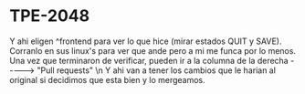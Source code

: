 # TPE-2048
Y ahi eligen ^frontend para ver lo que hice (mirar estados QUIT y SAVE).
Corranlo en sus linux's para ver que ande pero a mi me funca por lo menos.
Una vez que terminaron de verificar, pueden ir a la columna de la derecha -----> "Pull requests" \n
Y ahi van a tener los cambios que le harian al original si decidimos que esta bien y lo mergeamos.
